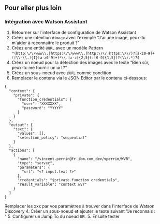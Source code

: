 ## Pour aller plus loin 

### Intégration avec Watson Assistant

1. Retourner sur l'interface de configuration de Watson Assistant
2. Créez une intention `#image` avec l'exemple "J'ai une image, peux-tu m'aider à reconnaitre le produit ?" 
3. Créez une entité `@URL` avec un modèle Pattern
`^(http:\/\/www\\.|https:\/\/www\\.|http:\/\/|https:\/\/)?[a-z0-9]+([\\-\\.]{1}[a-z0-9]+)*\\.[a-z]{2,5}(:[0-9]{1,5})?(\\/.*)?$`
2. Créez un noeud pour la détection des images avec le texte "Bien sûr, peux-tu me fournir un url ?"
3. Créez un sous-noeud avec `@URL` comme condition
3. Remplacer le contenu via le JSON Editor par le contenu ci-dessous:
```
{
  "context": {
    "private": {
      "function_credentials": {
        "user": "XXXXXXX",
        "password": "YYYYY"
      }
    }
  },
  "output": {
    "text": {
      "values": [],
      "selection_policy": "sequential"
    }
  },
  "actions": [
    {
      "name": "/vincent.perrin@fr.ibm.com_dev/vperrin/WVR",
      "type": "server",
      "parameters": {
        "url": "<? input.text ?>"
      },
      "credentials": "$private.function_credentials",
      "result_variable": "context.wvr"
    }
  ]
}
```
Remplacer les xxx par vos paramètres à trouver dans l'interface de Watson Discovery
4. Créer un sous-noeud et ajouter le texte suivant "Je reconnais : <? $wvr.images[0].classifiers[0].classes[0].class ?>"
5. Configurer un Jump To du noeud `URL`
5. Ensuite tester 